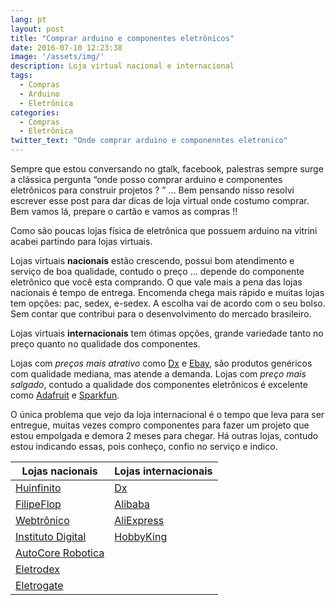 ```yaml
---
lang: pt
layout: post
title: "Comprar arduino e componentes eletrônicos"
date: 2016-07-10 12:23:38
image: '/assets/img/'
description: Loja virtual nacional e internacional
tags:
  - Compras
  - Arduino
  - Eletrônica
categories: 
  - Compras
  - Eletrônica
twitter_text: "Onde comprar arduino e componenntes eletronico"
---
```


Sempre que estou conversando no gtalk, facebook, palestras sempre surge a clássica pergunta   “onde posso comprar arduino e componentes eletrônicos para construir projetos ? ” … Bem pensando nisso resolvi escrever esse post para dar dicas de loja virtual onde costumo comprar. Bem vamos lá, prepare o cartão e vamos as compras !!

Como são poucas lojas física de eletrônica que possuem arduino na vitrini acabei partindo para lojas virtuais.

Lojas virtuais **nacionais** estão crescendo, possui bom atendimento e serviço de boa qualidade, contudo o preço … depende do componente eletrônico que você esta comprando. O que vale mais a pena das lojas nacionais é tempo de entrega. Encomenda chega mais rápido e muitas lojas tem opções: pac, sedex, e-sedex. A escolha vai de acordo com o seu bolso.
Sem contar que contribui para o desenvolvimento do mercado brasileiro. 

Lojas virtuais **internacionais** tem ótimas opções, grande variedade tanto no preço quanto no qualidade dos componentes. 

Lojas com _preços mais atrativo_ como [Dx](huinfinito.com.br) e [Ebay](huinfinito.com.br), são produtos genéricos com qualidade mediana, mas atende a demanda. 
Lojas com _preço mais salgado_, contudo a qualidade dos componentes eletrônicos é excelente como [Adafruit](huinfinito.com.br) e [Sparkfun](huinfinito.com.br).

O única problema que vejo da loja internacional é o tempo que leva para ser entregue, muitas vezes compro componentes para fazer um projeto que estou empolgada e demora 2 meses para chegar. 
Há outras lojas, contudo estou indicando essas, pois conheço, confio no serviço e indico.


**Lojas nacionais** 			| **Lojas internacionais** |
--------------------------------|--------------------------|
[Huinfinito](huinfinito.com.br) | [Dx](http://www.dx.com/)
[FilipeFlop](http://www.filipeflop.com/) | [Alibaba](http://www.dx.com/)
[Webtrônico](http://www.webtronico.com/) | [AliExpress](http://www.dx.com/)
[Instituto Digital](http://www.institutodigital.com.br/) | [HobbyKing](http://www.dx.com/)
[AutoCore Robotica](http://www.autocorerobotica.com.br/) |
[Eletrodex](http://www.eletrodex.com.br/) |
[Eletrogate](http://www.eletrogate.com/)  | 








